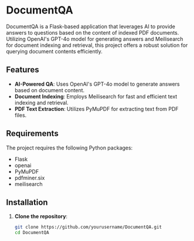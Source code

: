 # DocumentQA

DocumentQA is a Flask-based application that leverages AI to provide answers to questions based on the content of indexed PDF documents. Utilizing OpenAI's GPT-4o model for generating answers and Meilisearch for document indexing and retrieval, this project offers a robust solution for querying document contents efficiently.

## Features

- **AI-Powered QA**: Uses OpenAI's GPT-4o model to generate answers based on document content.
- **Document Indexing**: Employs Meilisearch for fast and efficient text indexing and retrieval.
- **PDF Text Extraction**: Utilizes PyMuPDF for extracting text from PDF files.

## Requirements

The project requires the following Python packages:

- Flask
- openai
- PyMuPDF
- pdfminer.six
- meilisearch

## Installation

1. **Clone the repository**:
   ```bash
   git clone https://github.com/yourusername/DocumentQA.git
   cd DocumentQA
